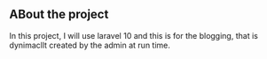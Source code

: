 ## ABout the project
In this project, I will use laravel 10 and this is for the blogging, that is dynimacllt created by the admin at run time.